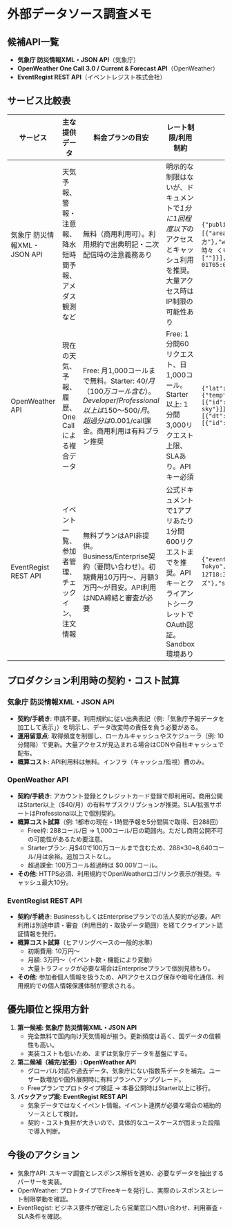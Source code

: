 # 外部データソース調査メモ

## 候補API一覧
- **気象庁 防災情報XML・JSON API**（気象庁）
- **OpenWeather One Call 3.0 / Current & Forecast API**（OpenWeather）
- **EventRegist REST API**（イベントレジスト株式会社）

## サービス比較表
| サービス | 主な提供データ | 料金プランの目安 | レート制限/利用制約 | サンプルレスポンス抜粋 | 対応地域 |
| --- | --- | --- | --- | --- | --- |
| 気象庁 防災情報XML・JSON API | 天気予報、警報・注意報、降水短時間予報、アメダス観測など | 無料（商用利用可）。利用規約で出典明記・二次配信時の注意義務あり | 明示的な制限はないが、ドキュメントで*1分に1回程度以下*のアクセスとキャッシュ利用を推奨。大量アクセス時はIP制限の可能性あり | `{"publishingOffice":"気象庁","timeSeries":[{"areas":[{"area":{"name":"東京地方"},"weatherCodes":["101"],"weathers":["晴れ 時々 くもり"],"winds":["北の風"],"waves":[""]}],"timeDefines":["2024-06-01T05:00:00+09:00"]}]}` | 日本国内（地方/府県/市町村単位） |
| OpenWeather API | 現在の天気、予報、履歴、One Callによる複合データ | Free: 月1,000コールまで無料。Starter: $40/月（100万コール含む）。Developer/Professional以上は$150〜$500/月。超過分は$0.001/call課金。商用利用は有料プラン推奨 | Free: 1分間60リクエスト、日1,000コール。Starter以上: 1分間3,000リクエスト上限、SLAあり。APIキー必須 | `{"lat":35.68,"lon":139.76,"current":{"temp":298.4,"weather":[{"id":800,"main":"Clear","description":"clear sky"}]},"hourly":[{"dt":1717200000,"temp":300.1,"weather":[{"id":801,"description":"few clouds"}]}]}` | 世界200,000都市以上、緯度経度指定でグローバル対応 |
| EventRegist REST API | イベント一覧、参加者管理、チェックイン、注文情報 | 無料プランはAPI非提供。Business/Enterprise契約（要問い合わせ）。初期費用10万円〜、月額3万円〜が目安。API利用はNDA締結と審査が必要 | 公式ドキュメントで1アプリあたり1分間600リクエストまでを推奨。APIキーとクライアントシークレットでOAuth認証。Sandbox環境あり | `{"events":[{"id":"12345","title":"Tech Meetup Tokyo","starts_at":"2024-06-12T18:30:00+09:00","venue":{"name":"虎ノ門ヒルズ"},"status":"published"}]}` | 主にEventRegist上で公開されたイベント（日本国内が中心、海外イベントは限定的） |

## プロダクション利用時の契約・コスト試算
### 気象庁 防災情報XML・JSON API
- **契約/手続き**: 申請不要。利用規約に従い出典表記（例:「気象庁予報データを加工して表示」）を明示し、データ改変時の責任を負う必要がある。
- **運用留意点**: 取得頻度を制御し、ローカルキャッシュやスケジューラ（例: 10分間隔）で更新。大量アクセスが見込まれる場合はCDNや自社キャッシュで配布。
- **概算コスト**: API利用料は無料。インフラ（キャッシュ/監視）費のみ。

### OpenWeather API
- **契約/手続き**: アカウント登録とクレジットカード登録で即利用可。商用公開はStarter以上（$40/月）の有料サブスクリプションが推奨。SLA/拡張サポートはProfessional以上で個別契約。
- **概算コスト試算**（例: 1都市の現在・1時間予報を5分間隔で取得、日288回）
  - Free枠: 288コール/日 → 1,000コール/日の範囲内。ただし商用公開不可の可能性があるため要注意。
  - Starterプラン: 月$40で100万コールまで含むため、288×30=8,640コール/月は余裕。追加コストなし。
  - 超過課金: 100万コール超過時は $0.001/コール。
- **その他**: HTTPS必須、利用規約でOpenWeatherロゴ/リンク表示が推奨。キャッシュ最大10分。

### EventRegist REST API
- **契約/手続き**: BusinessもしくはEnterpriseプランでの法人契約が必要。API利用は別途申請・審査（利用目的・取扱データ範囲）を経てクライアント認証情報を発行。
- **概算コスト試算**（ヒアリングベースの一般的水準）
  - 初期費用: 10万円〜
  - 月額: 3万円〜（イベント数・機能により変動）
  - 大量トラフィックが必要な場合はEnterpriseプランで個別見積もり。
- **その他**: 参加者個人情報を扱うため、APIアクセスログ保存や暗号化通信、利用規約での個人情報保護体制が要求される。

## 優先順位と採用方針
1. **第一候補: 気象庁 防災情報XML・JSON API**
   - 完全無料で国内向け天気情報が揃う。更新頻度は高く、国データの信頼性も高い。
   - 実装コストも低いため、まずは気象庁データを基盤にする。
2. **第二候補（補完/拡張）: OpenWeather API**
   - グローバル対応や過去データ、気象庁にない指数系データを補完。ユーザー数増加や国外展開時に有料プランへアップグレード。
   - Freeプランでプロトタイプ検証 → 本番公開時はStarter以上に移行。
3. **バックアップ案: EventRegist REST API**
   - 気象データではなくイベント情報。イベント連携が必要な場合の補助的ソースとして検討。
   - 契約・コスト負担が大きいので、具体的なユースケースが固まった段階で導入判断。

## 今後のアクション
- 気象庁API: スキーマ調査とレスポンス解析を進め、必要なデータを抽出するパーサーを実装。
- OpenWeather: プロトタイプでFreeキーを発行し、実際のレスポンスとレート制限挙動を確認。
- EventRegist: ビジネス要件が確定したら営業窓口へ問い合わせ、利用審査・SLA条件を確認。

